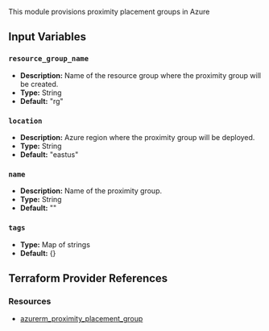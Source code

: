 This module provisions proximity placement groups in Azure 
## Input Variables


### `resource_group_name`

- **Description:** Name of the resource group where the proximity group will be created.
- **Type:** String
- **Default:** "rg"

### `location`

- **Description:** Azure region where the proximity group will be deployed.
- **Type:** String
- **Default:** "eastus"

### `name`

- **Description:** Name of the proximity group.
- **Type:** String
- **Default:** ""

### `tags`

- **Type:** Map of strings
- **Default:** {}

## Terraform Provider References

### Resources

- [azurerm_proximity_placement_group](https://registry.terraform.io/providers/hashicorp/azurerm/latest/docs/resources/proximity_placement_group)
